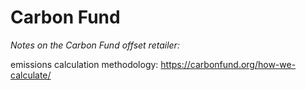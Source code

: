 # Carbon Fund

_Notes on the Carbon Fund offset retailer:_


emissions calculation methodology: https://carbonfund.org/how-we-calculate/
